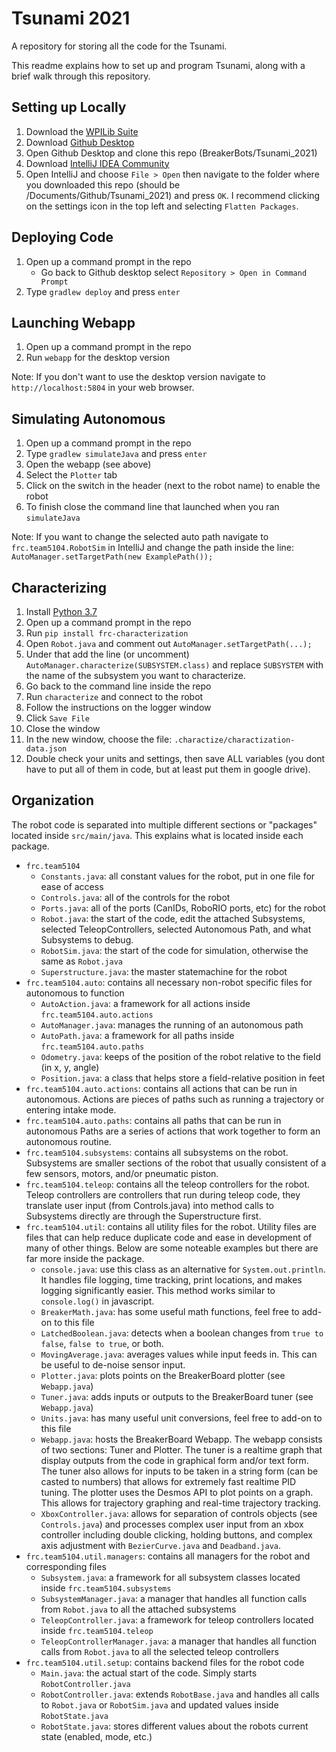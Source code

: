 # Tsunami 2021
A repository for storing all the code for the Tsunami.

This readme explains how to set up and program Tsunami, 
along with a brief walk through this repository.

## Setting up Locally
1) Download the [WPILib Suite](https://docs.wpilib.org/en/stable/docs/zero-to-robot/step-2/wpilib-setup.html)
2) Download [Github Desktop](https://desktop.github.com/)
3) Open Github Desktop and clone this repo (BreakerBots/Tsunami_2021)
4) Download [IntelliJ IDEA Community](https://www.jetbrains.com/idea/download/#section=windows)
5) Open IntelliJ and choose `File > Open` then navigate to the folder where
you downloaded this repo (should be /Documents/Github/Tsunami_2021) and press `OK`. 
I recommend clicking on the settings icon in the top left and selecting
`Flatten Packages`.

## Deploying Code
1) Open up a command prompt in the repo
    - Go back to Github desktop select `Repository > Open in Command Prompt`
2) Type `gradlew deploy` and press `enter`

## Launching Webapp
1) Open up a command prompt in the repo
2) Run `webapp` for the desktop version

Note: If you don't want to use the desktop version navigate to `http://localhost:5804` in your web browser.

## Simulating Autonomous
1) Open up a command prompt in the repo
2) Type `gradlew simulateJava` and press `enter`
3) Open the webapp (see above)
4) Select the `Plotter` tab
5) Click on the switch in the header (next to the robot name) to enable the robot
8) To finish close the command line that launched when you ran `simulateJava`

Note: If you want to change the selected auto path navigate to `frc.team5104.RobotSim`
   in IntelliJ and change the path inside the line: `AutoManager.setTargetPath(new ExamplePath());`

## Characterizing
1) Install [Python 3.7](https://www.python.org/downloads/release/python-379/)
2) Open up a command prompt in the repo
3) Run `pip install frc-characterization`
4) Open `Robot.java` and comment out `AutoManager.setTargetPath(...);`
5) Under that add the line (or uncomment) `AutoManager.characterize(SUBSYSTEM.class)` and replace `SUBSYSTEM` with the name of the subsystem you want to characterize.
6) Go back to the command line inside the repo
7) Run `characterize` and connect to the robot
8) Follow the instructions on the logger window
9) Click `Save File`
10) Close the window
11) In the new window, choose the file: `.charactize/charactization-data.json`
12) Double check your units and settings, then save ALL variables (you dont have to put all of them in code, but at least put them in google drive).

## Organization
The robot code is separated into multiple different sections or "packages" located inside
`src/main/java`. This explains what is located inside each package.
- `frc.team5104`
    - `Constants.java`: all constant values for the robot, put in one file for ease of access
    - `Controls.java`: all of the controls for the robot
    - `Ports.java`: all of the ports (CanIDs, RoboRIO ports, etc) for the robot
    - `Robot.java`: the start of the code, edit the attached Subsystems, selected TeleopControllers,
    selected Autonomous Path, and what Subsystems to debug.
    - `RobotSim.java`: the start of the code for simulation, otherwise the same as `Robot.java`
    - `Superstructure.java`: the master statemachine for the robot
- `frc.team5104.auto`: contains all necessary non-robot specific files for autonomous to function
  - `AutoAction.java`: a framework for all actions inside `frc.team5104.auto.actions`
  - `AutoManager.java`: manages the running of an autonomous path
  - `AutoPath.java`: a framework for all paths inside `frc.team5104.auto.paths`
  - `Odometry.java`: keeps of the position of the robot relative to the field (in x, y, angle)
  - `Position.java`: a class that helps store a field-relative position in feet
- `frc.team5104.auto.actions`: contains all actions that can be run in autonomous. 
  Actions are pieces of paths such as running a trajectory or entering intake mode.
- `frc.team5104.auto.paths`: contains all paths that can be run in autonomous
  Paths are a series of actions that work together to form an autonomous routine.
- `frc.team5104.subsystems`: contains all subsystems on the robot. Subsystems are smaller sections of the robot
  that usually consistent of a few sensors, motors, and/or pneumatic piston.
- `frc.team5104.teleop`: contains all the teleop controllers for the robot. Teleop controllers are controllers
  that run during teleop code, they translate user input (from Controls.java) into method calls to Subsystems directly
  are through the Superstructure first.
- `frc.team5104.util`: contains all utility files for the robot. Utility files are files that can help reduce
  duplicate code and ease in development of many of other things. Below are some noteable examples but there
  are far more inside the package.
  - `console.java`: use this class as an alternative for `System.out.println`. It handles file logging, time tracking,
  print locations, and makes logging significantly easier. This method works similar to `console.log()` in javascript.
  - `BreakerMath.java`: has some useful math functions, feel free to add-on to this file
  - `LatchedBoolean.java`: detects when a boolean changes from `true to false`, `false to true`, or both.
  - `MovingAverage.java`: averages values while input feeds in. This can be useful to de-noise sensor input.
  - `Plotter.java`: plots points on the BreakerBoard plotter (see `Webapp.java`)
  - `Tuner.java`: adds inputs or outputs to the BreakerBoard tuner (see `Webapp.java`)
  - `Units.java`: has many useful unit conversions, feel free to add-on to this file
  - `Webapp.java`: hosts the BreakerBoard Webapp. The webapp consists of two sections: Tuner and Plotter. The tuner
    is a realtime graph that display outputs from the code in graphical form and/or text form. The tuner also allows
    for inputs to be taken in a string form (can be casted to numbers) that allows for extremely fast realtime PID tuning.
    The plotter uses the Desmos API to plot points on a graph. This allows for trajectory graphing and real-time trajectory
    tracking.
  - `XboxController.java`: allows for separation of controls objects (see `Controls.java`) and processes complex 
    user input from an xbox controller including double clicking, holding buttons, and complex axis adjustment with
    `BezierCurve.java` and `Deadband.java`.
- `frc.team5104.util.managers`: contains all managers for the robot and corresponding files
  - `Subsystem.java`: a framework for all subsystem classes located inside `frc.team5104.subsystems`
  - `SubsystemManager.java`: a manager that handles all function calls from `Robot.java` to all the attached subsystems
  - `TeleopController.java`: a framework for teleop controllers located inside `frc.team5104.teleop`
  - `TeleopControllerManager.java`: a manager that handles all function calls from `Robot.java` to all the selected teleop controllers
- `frc.team5104.util.setup`: contains backend files for the robot code
    - `Main.java`: the actual start of the code. Simply starts `RobotController.java`
    - `RobotController.java`: extends `RobotBase.java` and handles all calls to `Robot.java`
    or `RobotSim.java` and updated values inside `RobotState.java`
    - `RobotState.java`: stores different values about the robots current state (enabled, mode, etc.)